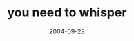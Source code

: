 ---
layout: base.njk
title : 'you need to whisper' 
view_title : 'you need to whisper' 
year : '2004' 
date : '2004-09-28' 
img_file : '/drawing/youneedtowhisper.png' 
html_file : 'youneedtowhisper' 
next_html : 'imhere.html' 
year_order : '202' 
permalink : "title/{{html_file}}.html"
---